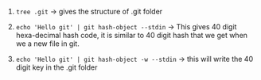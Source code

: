 1. `tree .git` -> gives the structure of .git folder

2. `echo 'Hello git' | git hash-object --stdin` -> This gives 40 digit hexa-decimal hash code, it is similar
   to 40 digit hash that we get when we a new file in git.

3. `echo 'Hello git' | git hash-object -w --stdin` -> this will write the 40 digit key in the .git folder
